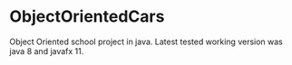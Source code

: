 # ObjectOrientedCars

Object Oriented school project in java. Latest tested working version was java 8 and javafx 11. 
